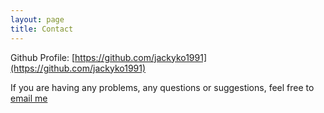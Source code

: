 ```yaml
---
layout: page
title: Contact
---
```


Github Profile: [https://github.com/jackyko1991](https://github.com/jackyko1991)

If you are having any problems, any questions or suggestions, feel free to [email me](mailto:jkmailbox1991@gmail.com)
